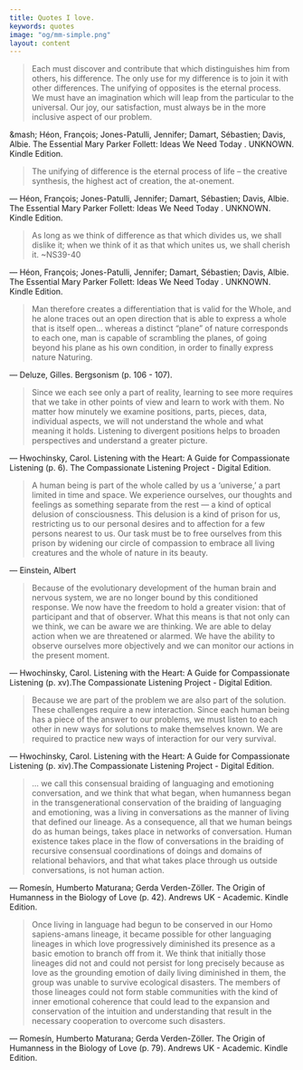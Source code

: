 ```yaml
---
title: Quotes I love.
keywords: quotes
image: "og/mm-simple.png"
layout: content
---
```


> Each must discover and contribute that which distinguishes him from others, his difference. The only use for my difference is to join it with other differences. The unifying of opposites is the eternal process. We must have an imagination which will leap from the particular to the universal. Our joy, our satisfaction, must always be in the more inclusive aspect of our problem.

&mash; Héon, François; Jones-Patulli, Jennifer; Damart, Sébastien; Davis, Albie. The Essential Mary Parker Follett: Ideas We Need Today . UNKNOWN. Kindle Edition. 

> The unifying of difference is the eternal process of life – the creative synthesis, the highest act of creation, the at-onement.

&mdash; Héon, François; Jones-Patulli, Jennifer; Damart, Sébastien; Davis, Albie. The Essential Mary Parker Follett: Ideas We Need Today . UNKNOWN. Kindle Edition.

> As long as we think of difference as that which divides us, we shall dislike it; when we think of it as that which unites us, we shall cherish it.
~NS39-40

&mdash; Héon, François; Jones-Patulli, Jennifer; Damart, Sébastien; Davis, Albie. The Essential Mary Parker Follett: Ideas We Need Today . UNKNOWN. Kindle Edition.

> Man therefore creates a differentiation that is valid for the Whole, and he alone traces out an open direction that is able to express a whole that is itself open… whereas a distinct “plane” of nature corresponds to each one, man is capable of scrambling the planes, of going beyond his plane as his own condition, in order to finally express nature Naturing.

&mdash; Deluze, Gilles. Bergsonism (p. 106 - 107).

> Since we each see only a part of reality, learning to see more requires that we take in other points of view and learn to work with them. No matter how minutely we examine positions, parts, pieces, data, individual aspects, we will not understand the whole and what meaning it holds. Listening to divergent positions helps to broaden perspectives and understand a greater picture.

&mdash; Hwochinsky, Carol. Listening with the Heart: A Guide for Compassionate Listening (p. 6). The Compassionate Listening Project - Digital Edition.

> A human being is part of the whole called by us a ‘universe,’ a part limited in time and space. We experience ourselves, our thoughts and feelings as something separate from the rest — a kind of optical delusion of consciousness. This delusion is a kind of prison for us, restricting us to our personal desires and to affection for a few persons nearest to us. Our task must be to free ourselves from this prison by widening our circle of compassion to embrace all living creatures and the whole of nature in its beauty.

&mdash; Einstein, Albert  

> Because of the evolutionary development of the human brain and nervous system, we are no longer bound by this conditioned response. We now have the freedom to hold a greater vision: that of participant and that of observer. What this means is that not only can we think, we can be aware we are thinking. We are able to delay action when we are threatened or alarmed. We have the ability to observe ourselves more objectively and we can monitor our actions in the present moment.

&mdash; Hwochinsky, Carol. Listening with the Heart: A Guide for Compassionate Listening (p. xv).The Compassionate Listening Project - Digital Edition.

> Because we are part of the problem we are also part of the solution. These challenges require a new interaction. Since each human being has a piece of the answer to our problems, we must listen to each other in new ways for solutions to make themselves known. We are required to practice new ways of interaction for our very survival.

&mdash; Hwochinsky, Carol. Listening with the Heart: A Guide for Compassionate Listening (p. xiv).The Compassionate Listening Project - Digital Edition.

> ... we call this consensual braiding of languaging and emotioning conversation, and we think that what began, when humanness began in the transgenerational conservation of the braiding of languaging and emotioning, was a living in conversations as the manner of living that defined our lineage. As a consequence, all that we human beings do as human beings, takes place in networks of conversation. Human existence takes place in the flow of conversations in the braiding of recursive consensual coordinations of doings and domains of relational behaviors, and that what takes place through us outside conversations, is not human action.

&mdash; Romesín, Humberto Maturana; Gerda Verden-Zöller. The Origin of Humanness in the Biology of Love (p. 42). Andrews UK - Academic. Kindle Edition.

> Once living in language had begun to be conserved in our Homo sapiens-amans lineage, it became possible for other languaging lineages in which love progressively diminished its presence as a basic emotion to branch off from it. We think that initially those lineages did not and could not persist for long precisely because as love as the grounding emotion of daily living diminished in them, the group was unable to survive ecological disasters. The members of those lineages could not form stable communities with the kind of inner emotional coherence that could lead to the expansion and conservation of the intuition and understanding that result in the necessary cooperation to overcome such disasters.

&mdash; Romesín, Humberto Maturana; Gerda Verden-Zöller. The Origin of Humanness in the Biology of Love (p. 79). Andrews UK - Academic. Kindle Edition.

